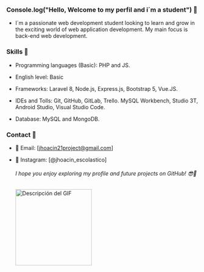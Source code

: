 ### Console.log("Hello, Welcome to my perfil and i´m a student") 👋

- I´m a passionate web development student looking to learn and grow in the exciting world of web application development. My main focus is back-end web development.

### Skills 🎯

- Programming languages ​​(Basic): PHP and  JS.
- English level: Basic
  
- Frameworks:  Laravel 8, Node.js, Express.js, Bootstrap 5, Vue.JS.
  
- IDEs and Tolls: Git, GitHub, GitLab, Trello.
 MySQL Workbench, Studio 3T, Android Studio, Visual Studio Code.

- Database: MySQL and MongoDB.


### Contact 📌
- 📧 Email: [jhoacin21project@gmail.com]
- 📸 Instagram: [@jhoacin_escolastico]
  ###### I hope you enjoy exploring my profile and future projects on GitHub! 😎💪

  <p align="left">
  <img src="https://github.com/Jhoacin3/Jhoacin3/assets/130729052/87606bcc-74be-4481-95a0-dd2ed2c6b7f9" alt="Descripción del GIF" width="200px">
</p>

